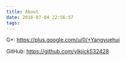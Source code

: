 ```yaml
---
title: About
date: 2016-07-04 22:56:57
tags:
---
```


G+: https://plus.google.com/u/0/+Yangyuehui

GitHub: https://github.com/ylkjick532428



